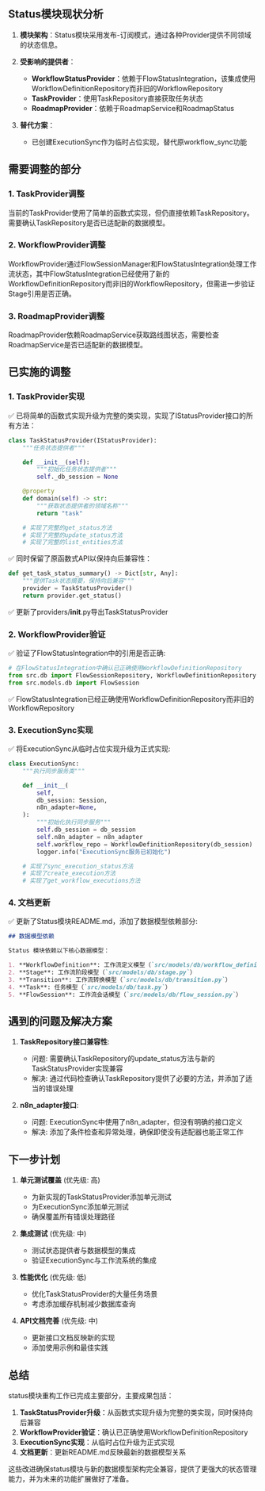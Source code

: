 ## Status模块现状分析

1. **模块架构**：Status模块采用发布-订阅模式，通过各种Provider提供不同领域的状态信息。

2. **受影响的提供者**：
   - **WorkflowStatusProvider**：依赖于FlowStatusIntegration，该集成使用WorkflowDefinitionRepository而非旧的WorkflowRepository
   - **TaskProvider**：使用TaskRepository直接获取任务状态
   - **RoadmapProvider**：依赖于RoadmapService和RoadmapStatus

3. **替代方案**：
   - 已创建ExecutionSync作为临时占位实现，替代原workflow_sync功能

## 需要调整的部分

### 1. TaskProvider调整

当前的TaskProvider使用了简单的函数式实现，但仍直接依赖TaskRepository。需要确认TaskRepository是否已适配新的数据模型。

### 2. WorkflowProvider调整

WorkflowProvider通过FlowSessionManager和FlowStatusIntegration处理工作流状态，其中FlowStatusIntegration已经使用了新的WorkflowDefinitionRepository而非旧的WorkflowRepository，但需进一步验证Stage引用是否正确。

### 3. RoadmapProvider调整

RoadmapProvider依赖RoadmapService获取路线图状态，需要检查RoadmapService是否已适配新的数据模型。

## 已实施的调整

### 1. TaskProvider实现

✅ 已将简单的函数式实现升级为完整的类实现，实现了IStatusProvider接口的所有方法：

```python
class TaskStatusProvider(IStatusProvider):
    """任务状态提供者"""

    def __init__(self):
        """初始化任务状态提供者"""
        self._db_session = None

    @property
    def domain(self) -> str:
        """获取状态提供者的领域名称"""
        return "task"

    # 实现了完整的get_status方法
    # 实现了完整的update_status方法
    # 实现了完整的list_entities方法
```

✅ 同时保留了原函数式API以保持向后兼容性：

```python
def get_task_status_summary() -> Dict[str, Any]:
    """提供Task状态摘要，保持向后兼容"""
    provider = TaskStatusProvider()
    return provider.get_status()
```

✅ 更新了providers/**init**.py导出TaskStatusProvider

### 2. WorkflowProvider验证

✅ 验证了FlowStatusIntegration中的引用是否正确:

```python
# 在FlowStatusIntegration中确认已正确使用WorkflowDefinitionRepository
from src.db import FlowSessionRepository, WorkflowDefinitionRepository
from src.models.db import FlowSession
```

✅ FlowStatusIntegration已经正确使用WorkflowDefinitionRepository而非旧的WorkflowRepository

### 3. ExecutionSync实现

✅ 将ExecutionSync从临时占位实现升级为正式实现:

```python
class ExecutionSync:
    """执行同步服务类"""

    def __init__(
        self,
        db_session: Session,
        n8n_adapter=None,
    ):
        """初始化执行同步服务"""
        self.db_session = db_session
        self.n8n_adapter = n8n_adapter
        self.workflow_repo = WorkflowDefinitionRepository(db_session)
        logger.info("ExecutionSync服务已初始化")

    # 实现了sync_execution_status方法
    # 实现了create_execution方法
    # 实现了get_workflow_executions方法
```

### 4. 文档更新

✅ 更新了Status模块README.md，添加了数据模型依赖部分:

```markdown
## 数据模型依赖

Status 模块依赖以下核心数据模型：

1. **WorkflowDefinition**: 工作流定义模型（`src/models/db/workflow_definition.py`）
2. **Stage**: 工作流阶段模型（`src/models/db/stage.py`）
3. **Transition**: 工作流转换模型（`src/models/db/transition.py`）
4. **Task**: 任务模型（`src/models/db/task.py`）
5. **FlowSession**: 工作流会话模型（`src/models/db/flow_session.py`）
```

## 遇到的问题及解决方案

1. **TaskRepository接口兼容性**:
   - 问题: 需要确认TaskRepository的update_status方法与新的TaskStatusProvider实现兼容
   - 解决: 通过代码检查确认TaskRepository提供了必要的方法，并添加了适当的错误处理

2. **n8n_adapter接口**:
   - 问题: ExecutionSync中使用了n8n_adapter，但没有明确的接口定义
   - 解决: 添加了条件检查和异常处理，确保即使没有适配器也能正常工作

## 下一步计划

1. **单元测试覆盖** (优先级: 高)
   - 为新实现的TaskStatusProvider添加单元测试
   - 为ExecutionSync添加单元测试
   - 确保覆盖所有错误处理路径

2. **集成测试** (优先级: 中)
   - 测试状态提供者与数据模型的集成
   - 验证ExecutionSync与工作流系统的集成

3. **性能优化** (优先级: 低)
   - 优化TaskStatusProvider的大量任务场景
   - 考虑添加缓存机制减少数据库查询

4. **API文档完善** (优先级: 中)
   - 更新接口文档反映新的实现
   - 添加使用示例和最佳实践

## 总结

status模块重构工作已完成主要部分，主要成果包括：

1. **TaskStatusProvider升级**：从函数式实现升级为完整的类实现，同时保持向后兼容
2. **WorkflowProvider验证**：确认已正确使用WorkflowDefinitionRepository
3. **ExecutionSync实现**：从临时占位升级为正式实现
4. **文档更新**：更新README.md反映最新的数据模型关系

这些改进确保status模块与新的数据模型架构完全兼容，提供了更强大的状态管理能力，并为未来的功能扩展做好了准备。
